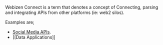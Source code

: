 Webizen Connect is a term that denotes a concept of Connecting, parsing and integrating APIs from other platforms (ie: web2 silos). 

Examples are;

- [Social Media APIs](Social%20Media%20APIs.md).
- [[Data Applications]]

